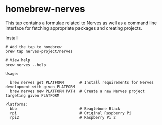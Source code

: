 # homebrew-nerves

This tap contains a formulae related to Nerves as well as a command line interface for fetching appropriate packages and creating projects.

Install

    # Add the tap to homebrew
    brew tap nerves-project/nerves

    # View help
    brew nerves --help

    Usage:

      brew nerves get PLATFORM       # Install requirements for Nerves development with given PLATFORM
      brew nerves new PLATFORM PATH  # Create a new Nerves project targeting given PLATFORM

    Platforms:
      bbb                            # Beaglebone Black
      rpi                            # Original Raspberry Pi
      rpi2                           # Raspberry Pi 2
